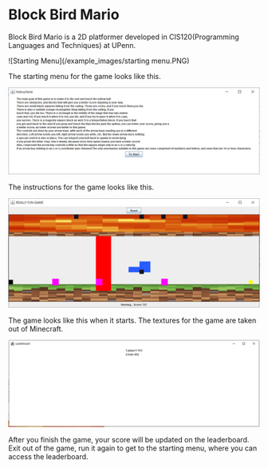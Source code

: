 # Block Bird Mario
Block Bird Mario is a 2D platformer developed in CIS120(Programming Languages and Techniques) at UPenn.

![Starting Menu](/example_images/starting menu.PNG)

The starting menu for the game looks like this. 

![Instructions](/example_images/instructions.PNG)

The instructions for the game looks like this. 

![Game](/example_images/game.PNG)

The game looks like this when it starts. The textures for the game are taken out of Minecraft. 

![Leaderboard](/example_images/leaderboard.PNG)

After you finish the game, your score will be updated on the leaderboard. Exit out of the game, run it again to get to the starting menu, where you can access the leaderboard.

